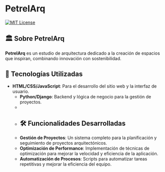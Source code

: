 # PetrelArq 
[![MIT License](https://img.shields.io/badge/license-MIT-brightgreen)](LICENSE)
## 🏛️ Sobre PetrelArq
**PetrelArq** es un estudio de arquitectura dedicado a la creación de espacios que inspiran, combinando innovación con sostenibilidad.

## 🚀 Tecnologías Utilizadas 
- **HTML/CSS/JavaScript**: Para el desarrollo del sitio web y la interfaz de usuario.
  - **Python/Django**: Backend y lógica de negocio para la gestión de proyectos.
  -
  - ## 🛠️ Funcionalidades Desarrolladas
  - **Gestión de Proyectos**: Un sistema completo para la planificación y seguimiento de proyectos arquitectónicos.
  - **Optimización de Performance**: Implementación de técnicas de optimización para mejorar la velocidad y eficiencia de la aplicación.
  - **Automatización de Procesos**: Scripts para automatizar tareas repetitivas y mejorar la eficiencia del equipo.
